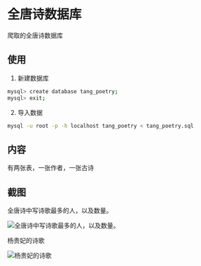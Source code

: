 # 全唐诗数据库
爬取的全唐诗数据库

## 使用

1. 新建数据库

```bash
mysql> create database tang_poetry;
mysql> exit;
```

2. 导入数据

```bash
mysql -u root -p -h localhost tang_poetry < tang_poetry.sql
```


## 内容

有两张表，一张作者，一张古诗

## 截图

全唐诗中写诗歌最多的人，以及数量。

![全唐诗中写诗歌最多的人，以及数量。](http://i.imgur.com/Mcwl2TG.png)

杨贵妃的诗歌

![杨贵妃的诗歌](http://i.imgur.com/qgY0SKb.png)
